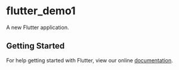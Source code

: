 # flutter_demo1

A new Flutter application.

## Getting Started

For help getting started with Flutter, view our online
[documentation](https://flutter.io/).
